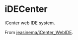 # iDECenter

iCenter web IDE system.

From [jeasinema/iCenter_WebIDE](https://github.com/jeasinema/iCenter_WebIDE).

